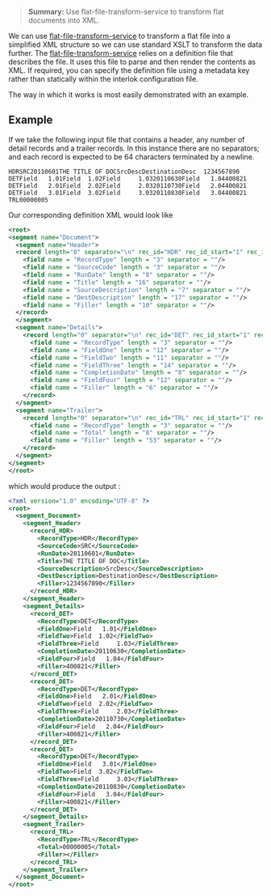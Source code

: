 > **Summary:** Use flat-file-transform-service to transform flat documents into XML.

We can use [flat-file-transform-service] to transform a flat file into a simplified XML structure so we can use standard XSLT to transform the data further. The [flat-file-transform-service] relies on a definition file that describes the file. It uses this file to parse and then render the contents as XML.
If required, you can specify the definition file using a metadata key rather than statically within the interlok configuration file.

The way in which it works is most easily demonstrated with an example.

## Example ##

If we take the following input file that contains a header, any number of detail records and a trailer records. In this instance there are no separators; and each record is expected to be 64 characters terminated by a newline.

```
HDRSRC20110601THE TITLE OF DOCSrcDescDestinationDesc  1234567890
DETField   1.01Field  1.02Field     1.0320110630Field   1.04400821
DETField   2.01Field  2.02Field     2.0320110730Field   2.04400821
DETField   3.01Field  3.02Field     3.0320110830Field   3.04400821
TRL00000005
```

Our corresponding definition XML would look like

```xml
<root>
<segment name="Document">
  <segment name="Header">
  <record length="0" separator="\n" rec_id="HDR" rec_id_start="1" rec_id_len="3" field_sep="" repetitions="0">
    <field name = "RecordType" length = "3" separator = ""/>
    <field name = "SourceCode" length = "3" separator = ""/>
    <field name = "RunDate" length = "8" separator = ""/>
    <field name = "Title" length = "16" separator = ""/>
    <field name = "SourceDescription" length = "7" separator = ""/>
    <field name = "DestDescription" length = "17" separator = ""/>
    <field name = "Filler" length = "10" separator = ""/>
  </record>
  </segment>
  <segment name="Details">
    <record length="0" separator="\n" rec_id="DET" rec_id_start="1" rec_id_len="3" field_sep="" repetitions="0">
      <field name = "RecordType" length = "3" separator = ""/>
      <field name = "FieldOne" length = "12" separator = ""/>
      <field name = "FieldTwo" length = "11" separator = ""/>
      <field name = "FieldThree" length = "14" separator = ""/>
      <field name = "CompletionDate" length = "8" separator = ""/>
      <field name = "FieldFour" length = "12" separator = ""/>
      <field name = "Filler" length = "6" separator = ""/>
    </record>
  </segment>
  <segment name="Trailer">
    <record length="0" separator="\n" rec_id="TRL" rec_id_start="1" rec_id_len="3" field_sep="" repetitions="0">
      <field name = "RecordType" length = "3" separator = ""/>
      <field name = "Total" length = "8" separator = ""/>
      <field name = "Filler" length = "53" separator = ""/>
    </record>
  </segment>
</segment>
</root>
```

which would produce the output :

```xml
<?xml version="1.0" encoding="UTF-8" ?>
<root>
  <segment_Document>
    <segment_Header>
      <record_HDR>
        <RecordType>HDR</RecordType>
        <SourceCode>SRC</SourceCode>
        <RunDate>20110601</RunDate>
        <Title>THE TITLE OF DOC</Title>
        <SourceDescription>SrcDesc</SourceDescription>
        <DestDescription>DestinationDesc</DestDescription>
        <Filler>1234567890</Filler>
      </record_HDR>
    </segment_Header>
    <segment_Details>
      <record_DET>
        <RecordType>DET</RecordType>
        <FieldOne>Field   1.01</FieldOne>
        <FieldTwo>Field  1.02</FieldTwo>
        <FieldThree>Field     1.03</FieldThree>
        <CompletionDate>20110630</CompletionDate>
        <FieldFour>Field   1.04</FieldFour>
        <Filler>400821</Filler>
      </record_DET>
      <record_DET>
        <RecordType>DET</RecordType>
        <FieldOne>Field   2.01</FieldOne>
        <FieldTwo>Field  2.02</FieldTwo>
        <FieldThree>Field     2.03</FieldThree>
        <CompletionDate>20110730</CompletionDate>
        <FieldFour>Field   2.04</FieldFour>
        <Filler>400821</Filler>
      </record_DET>
      <record_DET>
        <RecordType>DET</RecordType>
        <FieldOne>Field   3.01</FieldOne>
        <FieldTwo>Field  3.02</FieldTwo>
        <FieldThree>Field     3.03</FieldThree>
        <CompletionDate>20110830</CompletionDate>
        <FieldFour>Field   3.04</FieldFour>
        <Filler>400821</Filler>
      </record_DET>
    </segment_Details>
    <segment_Trailer>
      <record_TRL>
        <RecordType>TRL</RecordType>
        <Total>00000005</Total>
        <Filler></Filler>
      </record_TRL>
    </segment_Trailer>
  </segment_Document>
</root>
```



[flat-file-transform-service]: https://nexus.adaptris.net/nexus/content/sites/javadocs/com/adaptris/interlok-flatfile/5.0-SNAPSHOT/com/adaptris/core/transform/flatfile/FlatfileTransformService.html

